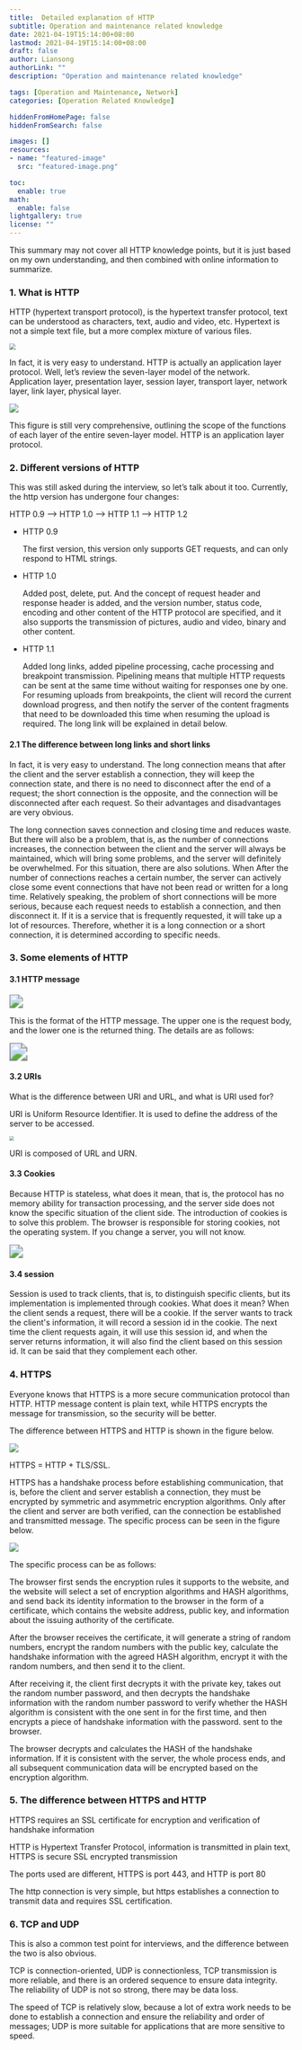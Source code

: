 ```yaml
---
title:  Detailed explanation of HTTP
subtitle: Operation and maintenance related knowledge
date: 2021-04-19T15:14:00+08:00
lastmod: 2021-04-19T15:14:00+08:00
draft: false
author: Liansong
authorLink: ""
description: "Operation and maintenance related knowledge"

tags: [Operation and Maintenance, Network]
categories: [Operation Related Knowledge]

hiddenFromHomePage: false
hiddenFromSearch: false

images: []
resources:
- name: "featured-image"
  src: "featured-image.png"

toc:
  enable: true
math:
  enable: false
lightgallery: true
license: ""
---
```


This summary may not cover all HTTP knowledge points, but it is just based on my own understanding, and then combined with online information to summarize.

### 1. What is HTTP

HTTP (hypertext transport protocol), is the hypertext transfer protocol, text can be understood as characters, text, audio and video, etc. Hypertext is not a simple text file, but a more complex mixture of various files.

<img src="https://cdn.jsdelivr.net/gh/yeliansong/github-blog-PIC/blog-images/007S8ZIlgy1gf8j1170vxj30p80k0gr4.jpg" style="zoom: 67%;" />

In fact, it is very easy to understand. HTTP is actually an application layer protocol. Well, let’s review the seven-layer model of the network. Application layer, presentation layer, session layer, transport layer, network layer, link layer, physical layer.

![](https://cdn.jsdelivr.net/gh/yeliansong/github-blog-PIC/blog-images/gggg.jpeg)

This figure is still very comprehensive, outlining the scope of the functions of each layer of the entire seven-layer model. HTTP is an application layer protocol.

### 2. Different versions of HTTP

This was still asked during the interview, so let’s talk about it too. Currently, the http version has undergone four changes:

HTTP 0.9 --> HTTP 1.0 --> HTTP 1.1 --> HTTP 1.2

- HTTP 0.9

   The first version, this version only supports GET requests, and can only respond to HTML strings.

- HTTP 1.0

   Added post, delete, put. And the concept of request header and response header is added, and the version number, status code, encoding and other content of the HTTP protocol are specified, and it also supports the transmission of pictures, audio and video, binary and other content.

- HTTP 1.1

   Added long links, added pipeline processing, cache processing and breakpoint transmission. Pipelining means that multiple HTTP requests can be sent at the same time without waiting for responses one by one. For resuming uploads from breakpoints, the client will record the current download progress, and then notify the server of the content fragments that need to be downloaded this time when resuming the upload is required. The long link will be explained in detail below.

#### 2.1 The difference between long links and short links

In fact, it is very easy to understand. The long connection means that after the client and the server establish a connection, they will keep the connection state, and there is no need to disconnect after the end of a request; the short connection is the opposite, and the connection will be disconnected after each request. So their advantages and disadvantages are very obvious.

The long connection saves connection and closing time and reduces waste. But there will also be a problem, that is, as the number of connections increases, the connection between the client and the server will always be maintained, which will bring some problems, and the server will definitely be overwhelmed. For this situation, there are also solutions. When After the number of connections reaches a certain number, the server can actively close some event connections that have not been read or written for a long time. Relatively speaking, the problem of short connections will be more serious, because each request needs to establish a connection, and then disconnect it. If it is a service that is frequently requested, it will take up a lot of resources. Therefore, whether it is a long connection or a short connection, it is determined according to specific needs.

### 3. Some elements of HTTP

#### 3.1 HTTP message

<img src="https://cdn.jsdelivr.net/gh/yeliansong/github-blog-PIC/blog-images/007S8ZIlgy1gf9jeo1er9j311w0m843k.jpg" style="zoom:150%;" />

This is the format of the HTTP message. The upper one is the request body, and the lower one is the returned thing. The details are as follows:

<img src="https://cdn.jsdelivr.net/gh/yeliansong/github-blog-PIC/blog-images/007S8ZIlgy1gf9jfvk74fj311i0jg47x.jpg" style="zoom:200%;" />

#### 3.2 URIs

What is the difference between URI and URL, and what is URI used for?

URI is Uniform Resource Identifier. It is used to define the address of the server to be accessed.

<img src="https://cdn.jsdelivr.net/gh/yeliansong/github-blog-PIC/blog-images/ffff.jpeg" style="zoom:50%;" />

URI is composed of URL and URN.

#### 3.3 Cookies

Because HTTP is stateless, what does it mean, that is, the protocol has no memory ability for transaction processing, and the server side does not know the specific situation of the client side. The introduction of cookies is to solve this problem. The browser is responsible for storing cookies, not the operating system. If you change a server, you will not know.

<img src="https://cdn.jsdelivr.net/gh/yeliansong/github-blog-PIC/blog-images/007S8ZIlgy1gf9jwstm0uj30z20hqk0j.jpg" style="zoom:150%;" />

#### 3.4 session

Session is used to track clients, that is, to distinguish specific clients, but its implementation is implemented through cookies. What does it mean? When the client sends a request, there will be a cookie. If the server wants to track the client's information, it will record a session id in the cookie. The next time the client requests again, it will use this session id, and when the server returns information, it will also find the client based on this session id. It can be said that they complement each other.

### 4. HTTPS

Everyone knows that HTTPS is a more secure communication protocol than HTTP. HTTP message content is plain text, while HTTPS encrypts the message for transmission, so the security will be better.

The difference between HTTPS and HTTP is shown in the figure below.

![](https://cdn.jsdelivr.net/gh/yeliansong/github-blog-PIC/blog-images/007S8ZIlgy1gf9k7voqxcj310u0mste2.jpg)

HTTPS = HTTP + TLS/SSL.

HTTPS has a handshake process before establishing communication, that is, before the client and server establish a connection, they must be encrypted by symmetric and asymmetric encryption algorithms. Only after the client and server are both verified, can the connection be established and transmitted message. The specific process can be seen in the figure below.

<img src="https://cdn.jsdelivr.net/gh/yeliansong/github-blog-PIC/blog-images/007S8ZIlgy1gf9kkvbqegj30ms0nwn02.jpg" />



The specific process can be as follows:

The browser first sends the encryption rules it supports to the website, and the website will select a set of encryption algorithms and HASH algorithms, and send back its identity information to the browser in the form of a certificate, which contains the website address, public key, and information about the issuing authority of the certificate.

After the browser receives the certificate, it will generate a string of random numbers, encrypt the random numbers with the public key, calculate the handshake information with the agreed HASH algorithm, encrypt it with the random numbers, and then send it to the client.

After receiving it, the client first decrypts it with the private key, takes out the random number password, and then decrypts the handshake information with the random number password to verify whether the HASH algorithm is consistent with the one sent in for the first time, and then encrypts a piece of handshake information with the password. sent to the browser.

The browser decrypts and calculates the HASH of the handshake information. If it is consistent with the server, the whole process ends, and all subsequent communication data will be encrypted based on the encryption algorithm.

### 5. The difference between HTTPS and HTTP

HTTPS requires an SSL certificate for encryption and verification of handshake information

HTTP is Hypertext Transfer Protocol, information is transmitted in plain text, HTTPS is secure SSL encrypted transmission

The ports used are different, HTTPS is port 443, and HTTP is port 80

The http connection is very simple, but https establishes a connection to transmit data and requires SSL certification.

### 6. TCP and UDP

This is also a common test point for interviews, and the difference between the two is also obvious.

TCP is connection-oriented, UDP is connectionless, TCP transmission is more reliable, and there is an ordered sequence to ensure data integrity. The reliability of UDP is not so strong, there may be data loss.

The speed of TCP is relatively slow, because a lot of extra work needs to be done to establish a connection and ensure the reliability and order of messages; UDP is more suitable for applications that are more sensitive to speed.